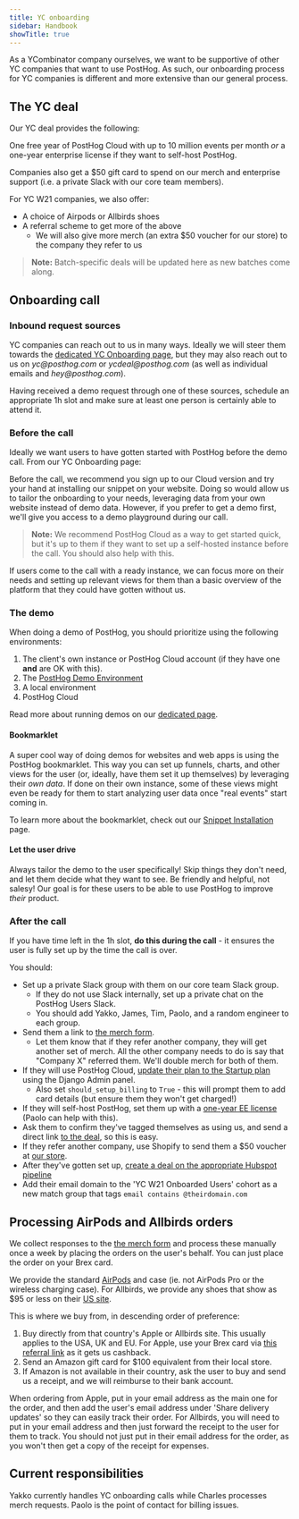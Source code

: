 ```yaml
---
title: YC onboarding
sidebar: Handbook
showTitle: true
---
```


As a YCombinator company ourselves, we want to be supportive of other YC companies that want to use PostHog. As such, our onboarding process for YC companies is different and more extensive than our general process.

## The YC deal

Our YC deal provides the following:

One free year of PostHog Cloud with up to 10 million events per month *or* a one-year enterprise license if they want to self-host PostHog.

Companies also get a \$50 gift card to spend on our merch and enterprise support (i.e. a private Slack with our core team members).

For YC W21 companies, we also offer:

- A choice of Airpods or Allbirds shoes
- A referral scheme to get more of the above
    - We will also give more merch (an extra $50 voucher for our store) to the company they refer to us

> **Note:** Batch-specific deals will be updated here as new batches come along.

## Onboarding call

### Inbound request sources

YC companies can reach out to us in many ways. Ideally we will steer them towards the [dedicated YC Onboarding page](/yc-onboarding), but they may also reach out to us on _yc@posthog.com_ or _ycdeal@posthog.com_ (as well as individual emails and _hey@posthog.com_).

Having received a demo request through one of these sources, schedule an appropriate 1h slot and make sure at least one person is certainly able to attend it.

### Before the call

Ideally we want users to have gotten started with PostHog before the demo call. From our YC Onboarding page:

<div class="blog-quote">
Before the call, we recommend you sign up to our Cloud version and try your hand at installing our snippet on your website. Doing so would allow us to tailor the onboarding to your needs, leveraging data from your own website instead of demo data. However, if you prefer to get a demo first, we'll give you access to a demo playground during our call.
</div>

> **Note:** We recommend PostHog Cloud as a way to get started quick, but it's up to them if they want to set up a self-hosted instance before the call. You should also help with this.

If users come to the call with a ready instance, we can focus more on their needs and setting up relevant views for them than a basic overview of the platform that they could have gotten without us.

### The demo

When doing a demo of PostHog, you should prioritize using the following environments:

1. The client's own instance or PostHog Cloud account (if they have one **and** are OK with this). 
2. The [PostHog Demo Environment](https://playground.posthog.com)
3. A local environment
4. PostHog Cloud 

Read more about running demos on our [dedicated page](/handbook/growth/yc-onboarding).

#### Bookmarklet

A super cool way of doing demos for websites and web apps is using the PostHog bookmarklet. This way you can set up funnels, charts, and other views for the user (or, ideally, have them set it up themselves) by leveraging their *own data*. If done on their own instance, some of these views might even be ready for them to start analyzing user data once "real events" start coming in.

To learn more about the bookmarklet, check out our [Snippet Installation](/docs/integrate/client/snippet-installation#get-started-with-no-code) page.

#### Let the user drive

Always tailor the demo to the user specifically! Skip things they don't need, and let them decide what they want to see. Be friendly and helpful, not salesy! Our goal is for these users to be able to use PostHog to improve *their* product.

### After the call

If you have time left in the 1h slot, **do this during the call** - it ensures the user is fully set up by the time the call is over.

You should:

- Set up a private Slack group with them on our core team Slack group.
    - If they do not use Slack internally, set up a private chat on the PostHog Users Slack.
    - You should add Yakko, James, Tim, Paolo, and a random engineer to each group.
- Send them a link to [the merch form](https://forms.gle/K61bhD6uLxaaTqoK6).
    - Let them know that if they refer another company, they will get another set of merch. All the other company needs to do is say that "Company X" referred them. We'll double merch for both of them. 
- If they will use PostHog Cloud, [update their plan to the Startup plan](/handbook/growth/sales/billing) using the Django Admin panel.
    - Also set `should_setup_billing` to `True` - this will prompt them to add card details (but ensure them they won't get charged!)
- If they will self-host PostHog, set them up with a [one-year EE license](/handbook/growth/sales/billing) (Paolo can help with this).
- Ask them to confirm they've tagged themselves as using us, and send a direct link [to the deal](https://bookface.ycombinator.com/deals/687), so this is easy.
- If they refer another company, use Shopify to send them a $50 voucher at [our store](https://merch.posthog.com).
- After they've gotten set up, [create a deal on the appropriate Hubspot pipeline](/handbook/growth/sales/sales-operations)
- Add their email domain to the 'YC W21 Onboarded Users' cohort as a new match group that tags `email contains @theirdomain.com`

## Processing AirPods and Allbirds orders

We collect responses to the [the merch form](https://forms.gle/K61bhD6uLxaaTqoK6) and process these manually once a week by placing the orders on the user's behalf. You can just place the order on your Brex card. 

We provide the standard [AirPods](https://www.apple.com/shop/product/MV7N2AM/A/airpods-with-charging-case) and case (ie. not AirPods Pro or the wireless charging case). For Allbirds, we provide any shoes that show as $95 or less on their [US site](https://www.allbirds.com/). 

This is where we buy from, in descending order of preference:

1. Buy directly from that country's Apple or Allbirds site. This usually applies to the USA, UK and EU. For Apple, use your Brex card via [this referral link](https://apple.sjv.io/c/2279798/524650/7613?subId1=VXNlcjpjdXVzZXJfY2tlY28zN29zMDAyMTAxcmF5OWY4c201OA==&sharedId=RewardsMarketplace) as it gets us cashback. 
2. Send an Amazon gift card for $100 equivalent from their local store.
3. If Amazon is not available in their country, ask the user to buy and send us a receipt, and we will reimburse to their bank account.

When ordering from Apple, put in your email address as the main one for the order, and then add the user's email address under 'Share delivery updates' so they can easily track their order. For Allbirds, you will need to put in your email address and then just forward the receipt to the user for them to track. You should not just put in their email address for the order, as you won't then get a copy of the receipt for expenses. 

## Current responsibilities

Yakko currently handles YC onboarding calls while Charles processes merch requests. Paolo is the point of contact for billing issues.
